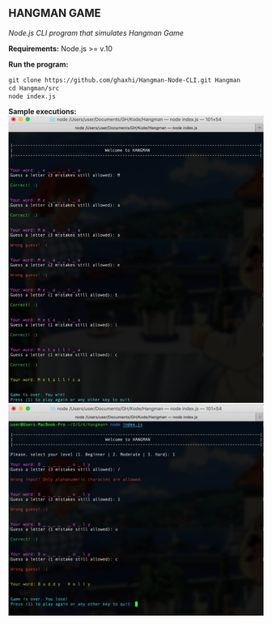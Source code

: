 ## HANGMAN GAME
*Node.js CLI program that simulates Hangman Game*

**Requirements:**
Node.js >= v.10

**Run the program:**

    git clone https://github.com/ghaxhi/Hangman-Node-CLI.git Hangman
    cd Hangman/src
    node index.js
**Sample executions:**
![Successful](examples/1.png)
![Failed](examples/2.png)